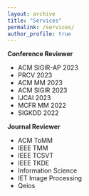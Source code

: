 ```yaml
---
layout: archive
title: "Services"
permalink: /services/
author_profile: true
---
```


**Conference Reviewer**  
  - ACM SIGIR-AP 2023
  - PRCV 2023
  - ACM MM 2023
  - ACM SIGIR 2023
  - IJCAI 2023
  - MCFR MM 2022
  - SIGKDD 2022


**Journal Reviewer**  
  - ACM ToMM
  - IEEE TMM
  - IEEE TCSVT
  - IEEE TKDE
  - Information Science
  - IET Image Processing
  - Qeios
